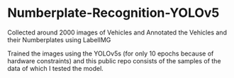 # Numberplate-Recognition-YOLOv5

Collected around 2000 images of Vehicles and Annotated the Vehicles and their Numberplates using LabelIMG

Trained the images using the YOLOv5s (for only 10 epochs because of hardware constraints) and this public repo consists of the samples of the data of which I tested the model.
